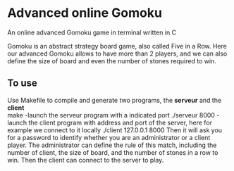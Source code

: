 # Advanced online Gomoku
An online advanced Gomoku game in terminal written in C

Gomoku is an abstract strategy board game, also called Five in a Row. Here our advanced Gomoku allows to have more than 2 players, and we can also define the size of board and even the number of stones required to win.

## To use
Use Makefile to compile and generate two programs, the **serveur** and the **client**  
    make
-launch the serveur program with a indicated port
    ./serveur 8000
-launch the client program with address and port of the server, here for example we connect to it locally
    ./client 127.0.0.1 8000
Then it will ask you for a password to identify whether you are an administrator or a client player.
The administrator can define the rule of this match, including the number of client, the size of board, and the number of stones in a row to win.
Then the client can connect to the server to play.
